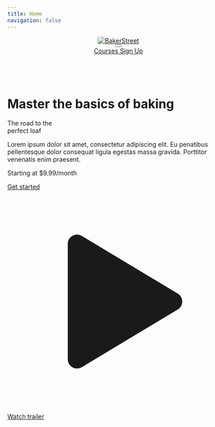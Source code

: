 ```yaml
---
title: Home
navigation: false
---
```


<!-- HTML block for hero section -->
<div class="relative pt-48 pb-12 bg-black xl:pt-60 sm:pb-16 lg:pb-32 xl:pb-48 2xl:pb-56">
    <header class="absolute inset-x-0 top-0 z-10 py-8 xl:py-12">
        <div class="px-6 mx-auto sm:px-8 lg:px-12 max-w-7xl">
            <div class="flex items-center justify-between">
                <div class="flex flex-shrink-0">
                    <a href="#" title="BakerStreet" class="inline-flex rounded-md focus:outline-none focus:ring-2 focus:ring-offset-4 focus:ring-offset-secondary focus:ring-primary">
                        <img class="w-auto h-8" src="https://cdn.rareblocks.xyz/collection/bakerstreet/images/logo.svg" alt="BakerStreet" />
                    </a>
                </div>
                <div class="md:hidden">
                    <button type="button" class="p-2 -m-2 transition-all duration-200 rounded-full text-white focus:outline-none focus:ring-2 focus:ring-offset-1 focus:ring-primary focus:ring-offset-secondary">
                        <svg class="w-6 h-6" xmlns="http://www.w3.org/2000/svg" fill="none" viewBox="0 0 24 24" stroke="currentColor">
                            <path stroke-linecap="round" stroke-linejoin="round" stroke-width="2" d="M4 6h16M4 12h16M4 18h16" />
                        </svg>
                    </button>
                </div>
                <div class="hidden md:flex md:items-center md:space-x-10 lg:ml-28">
                    <a href="#" title="" class="font-sans text-base font-normal transition-all duration-200 rounded text-white focus:outline-none focus:ring-2 focus:ring-offset-1 focus:ring-primary focus:ring-offset-secondary"> Courses </a>
                    <a
                        href="#"
                        title=""
                        class="
                            inline-flex
                            items-center
                            justify-center
                            px-5
                            py-2
                            font-sans
                            text-base
                            font-normal
                            leading-7
                            transition-all
                            duration-200
                            border-2
                            rounded-full
                            text-white
                            border-primary
                            focus:outline-none focus:ring-2 focus:ring-offset-1 focus:ring-primary
                            hover:bg-white hover:text-black
                            focus:ring-offset-secondary
                        "
                    >
                        Sign Up
                    </a>
                </div>
            </div>
        </div>
    </header>
    <div class="absolute inset-0">
        <img class="object-cover w-full h-full" src="https://cdn.rareblocks.xyz/collection/bakerstreet/images/hero/3/background.png" alt="" />
    </div>
    <div class="relative">
        <div class="px-6 mx-auto sm:px-8 lg:px-12 max-w-7xl">
            <div class="w-full lg:w-2/3 xl:w-1/2">
                <h1 class="font-sans text-base font-normal tracking-tight text-white text-opacity-70">Master the basics of baking</h1>
                <p class="mt-6 tracking-tighter text-white">
                    <span class="font-sans font-normal text-7xl">The road to the</span><br />
                    <span class="font-serif italic font-normal text-8xl">perfect loaf</span>
                </p>
                <p class="mt-12 font-sans text-base font-normal leading-7 text-white text-opacity-70">Lorem ipsum dolor sit amet, consectetur adipiscing elit. Eu penatibus pellentesque dolor consequat ligula egestas massa gravida. Porttitor venenatis enim praesent.</p>
                <p class="mt-8 font-sans text-xl font-normal text-white">Starting at $9.99/month</p>
                <div class="flex items-center mt-5 space-x-3 sm:space-x-4">
                    <a
                        href="#"
                        title=""
                        class="
                            inline-flex
                            items-center
                            justify-center
                            px-5
                            py-2
                            font-sans
                            text-base
                            font-semibold
                            transition-all
                            duration-200
                            border-2 border-transparent
                            rounded-full
                            sm:leading-8
                            bg-white
                            sm:text-lg
                            text-black
                            hover:bg-opacity-90
                            focus:outline-none focus:ring-2 focus:ring-offset-2 focus:ring-primary focus:ring-offset-secondary
                        "
                        role="button"
                    >
                        Get started
                    </a>
                    <a
                        href="#"
                        title=""
                        class="
                            inline-flex
                            items-center
                            justify-center
                            px-5
                            py-2
                            font-sans
                            text-base
                            font-semibold
                            transition-all
                            duration-200
                            bg-transparent
                            border-2
                            rounded-full
                            sm:leading-8
                            text-white
                            border-primary
                            hover:bg-white
                            focus:outline-none focus:ring-2 focus:ring-offset-2 focus:ring-primary
                            hover:text-black
                            sm:text-lg
                            focus:ring-offset-secondary
                        "
                        role="button"
                    >
                        <svg class="w-6 h-6 mr-2" viewBox="0 0 24 24" fill="currentColor" xmlns="http://www.w3.org/2000/svg">
                            <path fill-rule="evenodd" clip-rule="evenodd" d="M8.0416 4.9192C7.37507 4.51928 6.5271 4.99939 6.5271 5.77669L6.5271 18.2232C6.5271 19.0005 7.37507 19.4806 8.0416 19.0807L18.4137 12.8574C19.061 12.469 19.061 11.5308 18.4137 11.1424L8.0416 4.9192Z" />
                        </svg>
                        Watch trailer
                    </a>
                </div>
            </div>
        </div>
    </div>
</div>
